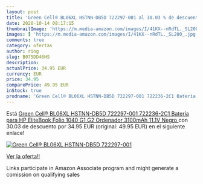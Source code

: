 ```yaml
---
layout: post
title: 'Green Cell® BL06XL HSTNN-DB5D 722297-001 al 30.03 % de descuento'
date: 2020-10-14 08:17:15
thumbnailImage: 'https://m.media-amazon.com/images/I/41KX--nRdTL._SL200_.jpg'
images: [ 'https://m.media-amazon.com/images/I/41KX--nRdTL._SL200_.jpg' ]
comments: true
category: ofertas
author: ring
slug: B075DD46HS
description:
actualPrice: 34.95 EUR
currency: EUR
price: 34.95
comparePrice: 49.95 EUR
inStock: true
prodname: 'Green Cell® BL06XL HSTNN-DB5D 722297-001 722236-2C1 Batería para HP EliteBook Folio 1040 G1 G2 Ordenador  3100mAh 11.1V Negro '
---
```


Está [Green Cell® BL06XL HSTNN-DB5D 722297-001 722236-2C1 Batería para HP EliteBook Folio 1040 G1 G2 Ordenador  3100mAh 11.1V Negro ](https://www.amazon.es/dp/B075DD46HS/?tag=tolees-21) con 30.03 de descuento por 34.95 EUR (original: 49.95 EUR) en el siguiente enlace!

[![Green Cell® BL06XL HSTNN-DB5D 722297-001](https://m.media-amazon.com/images/I/41KX--nRdTL._SL200_.jpg)](https://www.amazon.es/dp/B075DD46HS/?tag=tolees-21)

[Ver la oferta!!](https://www.amazon.es/dp/B075DD46HS/?tag=tolees-21)

Links participate in Amazon Associate program and might generate a comission on qualifying sales


